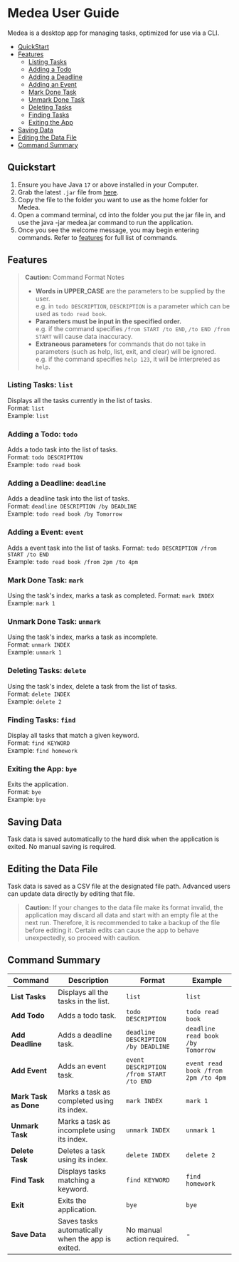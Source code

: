 # Medea User Guide

Medea is a desktop app for managing tasks, optimized for use via a CLI.

- [QuickStart](#QuickStart)
- [Features](#Features)
    - [Listing Tasks](#listing-tasks-list)
    - [Adding a Todo](#adding-a-todo-todo)
    - [Adding a Deadline](#adding-a-deadline-deadline)
    - [Adding an Event](#adding-a-event-event)
    - [Mark Done Task](#mark-done-task-mark)
    - [Unmark Done Task](#unmark-done-task-unmark-)
    - [Deleting Tasks](#deleting-tasks-delete-)
    - [Finding Tasks](#finding-tasks-find)
    - [Exiting the App](#exiting-the-app-bye-)
- [Saving Data](#saving-data)
- [Editing the Data File](#editing-the-data-file)
- [Command Summary](#command-summary)

## Quickstart

1. Ensure you have Java `17` or above installed in your Computer.
2. Grab the latest `.jar` file from [here](https://github.com/TVageesan/ip/releases).
3. Copy the file to the folder you want to use as the home folder for Medea.
4. Open a command terminal, cd into the folder you put the jar file in, and use the java -jar medea.jar command to run the application.
5. Once you see the welcome message, you may begin entering commands. Refer to [features](#features) for full list of commands.

## Features

> **Caution:**  Command Format Notes
> - **Words in UPPER_CASE** are the parameters to be supplied by the user.  
    e.g. in `todo DESCRIPTION`, `DESCRIPTION` is a parameter which can be used as `todo read book`.
> - **Parameters must be input in the specified order.**  
    e.g. if the command specifies `/from START /to END`, `/to END /from START` will cause data inaccuracy.
> - **Extraneous parameters** for commands that do not take in parameters (such as help, list, exit, and clear) will be ignored.  
    e.g. if the command specifies `help 123`, it will be interpreted as `help`.

### Listing Tasks: `list`
Displays all the tasks currently in the list of tasks.   
Format: `list`    
Example: `list`

### Adding a Todo: `todo`
Adds a todo task into the list of tasks.  
Format:  `todo DESCRIPTION`  
Example: `todo read book`

### Adding a Deadline: `deadline`
Adds a deadline task into the list of tasks.  
Format:  `deadline DESCRIPTION /by DEADLINE`  
Example: `todo read book /by Tomorrow`

### Adding a Event: `event`
Adds a event task into the list of tasks.
Format:  `todo DESCRIPTION /from START /to END`  
Example: `todo read book /from 2pm /to 4pm`

### Mark Done Task: `mark`
Using the task's index, marks a task as completed.
Format: `mark INDEX`    
Example: `mark 1`

### Unmark Done Task: `unmark`
Using the task's index, marks a task as incomplete.  
Format: `unmark INDEX`    
Example: `unmark 1`

### Deleting Tasks: `delete`
Using the task's index, delete a task from the list of tasks.  
Format: `delete INDEX`    
Example: `delete 2`

### Finding Tasks: `find`
Display all tasks that match a given keyword.  
Format: `find KEYWORD`    
Example: `find homework`

### Exiting the App: `bye`
Exits the application.  
Format: `bye`    
Example: `bye`

## Saving Data
Task data is saved automatically to the hard disk when the application is exited. No manual saving is required.

## Editing the Data File
Task data is saved as a CSV file at the designated file path. Advanced users can update data directly by editing that file.

> **Caution:** If your changes to the data file make its format invalid, the application may discard all data and start with an empty file at the next run. Therefore, it is recommended to take a backup of the file before editing it. Certain edits can cause the app to behave unexpectedly, so proceed with caution.

## Command Summary

| Command              | Description                                                       | Format                              | Example                          |
|----------------------|-------------------------------------------------------------------|-------------------------------------|----------------------------------|
| **List Tasks**        | Displays all the tasks in the list.                               | `list`                              | `list`                           |
| **Add Todo**          | Adds a todo task.                                                 | `todo DESCRIPTION`                  | `todo read book`                 |
| **Add Deadline**      | Adds a deadline task.                                             | `deadline DESCRIPTION /by DEADLINE` | `deadline read book /by Tomorrow`|
| **Add Event**         | Adds an event task.                                               | `event DESCRIPTION /from START /to END`| `event read book /from 2pm /to 4pm` |
| **Mark Task as Done** | Marks a task as completed using its index.                        | `mark INDEX`                        | `mark 1`                         |
| **Unmark Task**       | Marks a task as incomplete using its index.                       | `unmark INDEX`                      | `unmark 1`                       |
| **Delete Task**       | Deletes a task using its index.                                   | `delete INDEX`                      | `delete 2`                       |
| **Find Task**         | Displays tasks matching a keyword.                                | `find KEYWORD`                      | `find homework`                  |
| **Exit**              | Exits the application.                                            | `bye`                               | `bye`                            |
| **Save Data**         | Saves tasks automatically when the app is exited.                 | No manual action required.          | -                                |
